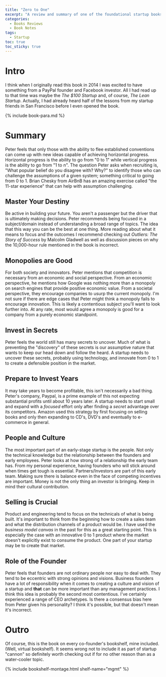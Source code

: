```yaml
---
title: "Zero to One" 
excerpt: "A review and summary of one of the foundational startup books."
categories:
  - Books Reviews
  - Book Notes
tags:
  - Startup
toc: true
toc_sticky: true
---
```

# Intro
I think when I originally read this book in 2014 I was excited to have something from a PayPal founder and Facebook investor. All I had read up to that time was maybe the *The $100 Startup* and, of course, *The Lean Startup*. Actually, I had already heard half of the lessons from my startup friends in San Francisco before I even opened the book.

{% include book-para.md %}

# Summary
Peter feels that only those with the ability to flee established conventions can come up with new ideas capable of achieving horizontal progress. Horizontal progress is the ability to go from "0 to 1" while vertical progress is the ability to go from "1 to n". The question Peter asks when recruiting is, "What popular belief do you disagree with? Why?" to identify those who can challenge the assumptions of a given system; something critical to going from 0 to 1. Brian Chesky from AirBnB has an amazing exercise called "the 11-star experience" that can help with assumption challenging.

## Master Your Destiny
Be active in building your future. You aren't a passenger but the driver that is ultimately making decisions. Peter recommends being focused in a subject/domain instead of understanding a broad range of topics. The idea that this way you can be the best at one thing. More reading about what it means to focus and the outcomes I recommend checking out *Outliers: The Story of Success* by Malcolm Gladwell as well as discussion pieces on why the 10,000-hour rule mentioned in the book is incorrect.

## Monopolies are Good
For both society and innovators. Peter mentions that competition is necessary from an economic and social perspective. From an economic perspective, he mentions how Google was nothing more than a monopoly on search engines that provide positive economic value. From a societal perspective, they encourage companies to usurp the current monopoly. I'm not sure if there are edge cases that Peter might think a monopoly fails to encourage innovation. This is likely a contentious subject you'll want to look further into. At any rate, most would agree a monopoly is good for a company from a purely economic standpoint.

## Invest in Secrets
Peter feels the world still has many secrets to uncover. Much of what is preventing the "discovery" of these secrets is our assumptive nature that wants to keep our head down and follow the heard. A startup needs to uncover these secrets, probably using technology, and innovate from 0 to 1 to create a defensible position in the market.

## Prepare to Invest Years
It may take years to become profitable, this isn't necessarily a bad thing. Peter's company, Paypal, is a prime example of this not expecting substantial profits until about 10 years later. A startup needs to start small and expand with a *focused* effort only after finding a *secret* advantage over its competitors. Amazon used this strategy by first focusing on selling books and only then expanding to CD's, DVD's and eventually to e-commerce in general.

## People and Culture
The most important part of an early-stage startup is the people. Not only the technical knowledge but the relationship between the founders and early employees. Peter looks at how strong of a relationship the early team has. From my personal experience, having founders who will stick around when times get tough is essential. Partners/Investors are part of this early team. Making sure there is balance even in the face of competing incentives are important. Money is not the only thing an investor is bringing. Keep in mind their cultural contribution.

## Selling is Crucial
Product and engineering tend to focus on the technicals of what is being built. It's important to think from the beginning how to create a sales team and what the distribution channels of a product would be. I have used the *business model canvas* in the past for this as a great starting point. This is especially the case with an innovative 0 to 1 product where the market doesn't explicitly exist to consume the product. One part of your startup may be to create that market.

## Role of the Founder
Peter feels that founders are not ordinary people nor easy to deal with. They tend to be eccentric with strong opinions and visions. Business founders have a lot of responsibility when it comes to creating a culture and vision of a startup and **that** can be more important than any management practices. I think this idea is probably the second most contentious. I've certainly experienced a range of CEO archetypes. Is there a consensus bias here from Peter given his personality? I think it's possible, but that doesn't mean it's incorrect.

# Outro
Of course, this is the book on every co-founder's bookshelf, mine included. (Well, virtual bookshelf). It seems wrong not to include it as part of startup "cannon" so definitely worth checking out if for no other reason than as a water-cooler topic.


{% include bookshelf-montage.html shelf-name="mgmt" %}